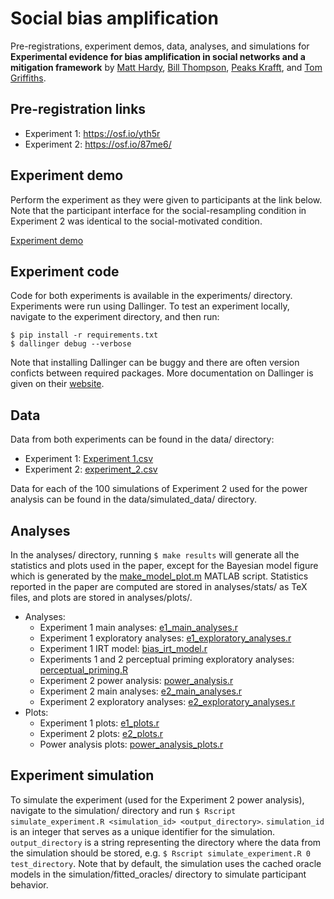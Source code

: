 # Social bias amplification

Pre-registrations, experiment demos, data, analyses, and simulations for <b>Experimental evidence for bias amplification in social networks and a mitigation framework</b> by [Matt Hardy](https://matthardy.org/), [Bill Thompson](https://billdthompson.github.io/), [Peaks Krafft](https://www.arts.ac.uk/creative-computing-institute/people/peaks-krafft), and [Tom Griffiths](https://cocosci.princeton.edu).

## Pre-registration links

* Experiment 1: https://osf.io/yth5r
* Experiment 2: https://osf.io/87me6/

## Experiment demo

Perform the experiment as they were given to participants at the link below. Note that the participant interface for the social-resampling condition in Experiment 2 was identical to the social-motivated condition.

[Experiment demo](https://bias-amplification.netlify.app)

## Experiment code

Code for both experiments is available in the experiments/ directory. Experiments were run using Dallinger. To test an experiment locally, navigate to the experiment directory, and then run: 

```
$ pip install -r requirements.txt
$ dallinger debug --verbose
```

Note that installing Dallinger can be buggy and there are often version conficts between required packages. More documentation on Dallinger is given on their [website](https://dallinger.readthedocs.io/en/latest).

## Data

Data from both experiments can be found in the data/ directory:

* Experiment 1: [Experiment 1.csv](data/experiment_1.csv)
* Experiment 2: [experiment_2.csv](data/experiment_2.csv)

Data for each of the 100 simulations of Experiment 2 used for the power analysis can be found in the data/simulated_data/ directory.

## Analyses

In the analyses/ directory, running `$ make results` will generate all the statistics and plots used in the paper, except for the Bayesian model figure which is generated by the [make_model_plot.m](analyses/bayesian_model/make_model_plot.m) MATLAB script. Statistics reported in the paper are computed are stored in analyses/stats/ as TeX files, and plots are stored in analyses/plots/.

* Analyses:
    * Experiment 1 main analyses: [e1_main_analyses.r](analyses/experiment_1/compare_conditions.R)
    * Experiment 1 exploratory analyses: [e1_exploratory_analyses.r](analyses/experiment_1/exploratory_analyses.R)
    * Experiment 1 IRT model: [bias_irt_model.r](analyses/experiment_1/bias_irt_model.R)
    * Experiments 1 and 2 perceptual priming exploratory analyses: [perceptual_priming.R](analyses/experiment_2/perceptual_priming.R)
    * Experiment 2 power analysis: [power_analysis.r](analyses/experiment_2/compare_conditions.R)
    * Experiment 2 main analyses: [e2_main_analyses.r](analyses/experiment_2/compare_conditions.R)
    * Experiment 2 exploratory analyses: [e2_exploratory_analyses.r](analyses/experiment_2/exploratory_analyses.R)
* Plots:
    * Experiment 1 plots: [e1_plots.r](analyses/experiment_1/make_plots.R)
    * Experiment 2 plots: [e2_plots.r](analyses/experiment_2/make_plots.R)
    * Power analysis plots: [power_analysis_plots.r](analyses/power_analysis/make_plots.R)

## Experiment simulation

To simulate the experiment (used for the Experiment 2 power analysis), navigate to the simulation/ directory and run `$ Rscript simulate_experiment.R <simulation_id> <output_directory>`. `simulation_id` is an integer that serves as a unique identifier for the simulation. `output_directory` is a string representing the directory where the data from the simulation should be stored, e.g. `$ Rscript simulate_experiment.R 0 test_directory`. Note that by default, the simulation uses the cached oracle models in the simulation/fitted_oracles/ directory to simulate participant behavior.